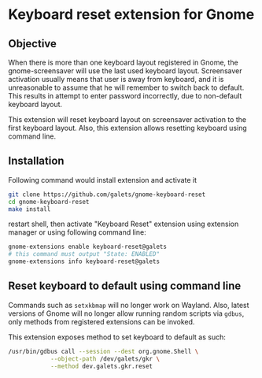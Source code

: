 # Keyboard reset extension for Gnome

## Objective

When there is more than one keyboard layout registered in Gnome, the
gnome-screensaver will use the last used keyboard layout. Screensaver
activation usually means that user is away from keyboard, and it is
unreasonable to assume that he will remember to switch back to default.
This results in attempt to enter password incorrectly, due to non-default
keyboard layout.

This extension will reset keyboard layout on screensaver activation to
the first keyboard layout. Also, this extension allows resetting keyboard
using command line.

## Installation

Following command would install extension and activate it

```bash
git clone https://github.com/galets/gnome-keyboard-reset
cd gnome-keyboard-reset
make install
```

restart shell, then activate "Keyboard Reset" extension using extension manager
or using following command line:

```bash
gnome-extensions enable keyboard-reset@galets
# this command must output "State: ENABLED"
gnome-extensions info keyboard-reset@galets
```

## Reset keyboard to default using command line

Commands such as `setxkbmap` will no longer work on Wayland. Also, latest
versions of Gnome will no longer allow running random scripts via `gdbus`, only
methods from registered extensions can be invoked.

This extension exposes method to set keyboard to default as such:

```bash
/usr/bin/gdbus call --session --dest org.gnome.Shell \
            --object-path /dev/galets/gkr \
            --method dev.galets.gkr.reset
```

